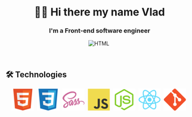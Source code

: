 <div align="center">
  
# 👋🏻 Hi there my name Vlad
  
</div>

<div align="center">
  
### I'm a Front-end software engineer
  <img src="https://pa1.narvii.com/7178/8a1c7c4979c901bd077b8daf7471320a7cadd69er1-500-200_hq.gif" title="HTML5" alt="HTML"/>&nbsp;
</div>
<br>

## 🛠️ Technologies
<div align="center">
  <img src="https://github.com/devicons/devicon/blob/master/icons/html5/html5-original.svg" title="HTML5" alt="HTML" width="60" height="60"/>&nbsp;
  <img src="https://github.com/devicons/devicon/blob/master/icons/css3/css3-original.svg" title="CSS3" alt="CSS" width="60" height="60"/>&nbsp;
  <img src="https://github.com/devicons/devicon/blob/master/icons/sass/sass-original.svg" title="SASS" alt="SASS" width="60" height="60"/>&nbsp;
  <img src="https://github.com/devicons/devicon/blob/master/icons/javascript/javascript-original.svg" title="JavaScript" alt="JavaScript" width="60" height="60"/>&nbsp;
   <img src="https://github.com/devicons/devicon/blob/master/icons/nodejs/nodejs-original.svg" title="NODE" alt="NODE" width="60" height="60"/>&nbsp;
   <img src="https://github.com/devicons/devicon/blob/master/icons/react/react-original.svg" title="REACT" alt="REACT" width="60" height="60"/>&nbsp;
  <img src="https://github.com/devicons/devicon/blob/master/icons/git/git-original.svg" title="GIT" alt="GIT" width="60" height="60"/>&nbsp;
</div>


<br>
